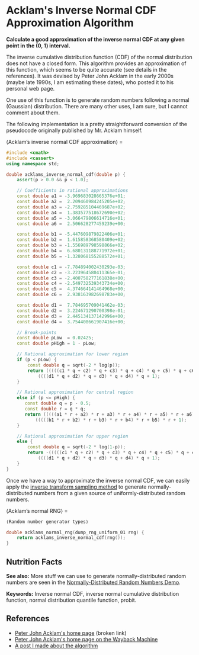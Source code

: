 # Acklam's Inverse Normal CDF Approximation Algorithm

**Calculate a good approximation of the inverse normal CDF at any given point in the (0, 1) interval.**

The inverse cumulative distribution function (CDF) of the normal distribution does not have a closed form. This algorithm provides an approximation of this function, which seems to be quite accurate (see details in the references). It was devised by Peter John Acklam in the early 2000s (maybe late 1990s, I am estimating these dates), who posted it to his personal web page.

One use of this function is to generate random numbers following a normal (Gaussian) distribution. There are many other uses, I am sure, but I cannot comment about them.

The following implementation is a pretty straightforward conversion of the pseudocode originally published by Mr. Acklam himself.

⟨Acklam’s inverse normal CDF approximation⟩ =
```C++
#include <cmath>
#include <cassert>
using namespace std;

double acklams_inverse_normal_cdf(double p) {
    assert(p > 0.0 && p < 1.0);

    // Coefficients in rational approximations
    const double a1 = -3.969683028665376e+01;
    const double a2 =  2.209460984245205e+02;
    const double a3 = -2.759285104469687e+02;
    const double a4 =  1.383577518672690e+02;
    const double a5 = -3.066479806614716e+01;
    const double a6 =  2.506628277459239e+00;

    const double b1 = -5.447609879822406e+01;
    const double b2 =  1.615858368580409e+02;
    const double b3 = -1.556989798598866e+02;
    const double b4 =  6.680131188771972e+01;
    const double b5 = -1.328068155288572e+01;

    const double c1 = -7.784894002430293e-03;
    const double c2 = -3.223964580411365e-01;
    const double c3 = -2.400758277161838e+00;
    const double c4 = -2.549732539343734e+00;
    const double c5 =  4.374664141464968e+00;
    const double c6 =  2.938163982698783e+00;

    const double d1 =  7.784695709041462e-03;
    const double d2 =  3.224671290700398e-01;
    const double d3 =  2.445134137142996e+00;
    const double d4 =  3.754408661907416e+00;

    // Break-points
    const double pLow  = 0.02425;
    const double pHigh = 1 - pLow;

    // Rational approximation for lower region
    if (p < pLow) {
        const double q = sqrt(-2 * log(p));
        return (((((c1 * q + c2) * q + c3) * q + c4) * q + c5) * q + c6) /
            ((((d1 * q + d2) * q + d3) * q + d4) * q + 1);
    }

    // Rational approximation for central region
    else if (p <= pHigh) {
       const double q = p - 0.5;
       const double r = q * q;
       return (((((a1 * r + a2) * r + a3) * r + a4) * r + a5) * r + a6) * q /
           (((((b1 * r + b2) * r + b3) * r + b4) * r + b5) * r + 1);
    }

    // Rational approximation for upper region
    else {
        const double q = sqrt(-2 * log(1-p));
        return -(((((c1 * q + c2) * q + c3) * q + c4) * q + c5) * q + c6) /
            ((((d1 * q + d2) * q + d3) * q + d4) * q + 1);
    }
}
```

Once we have a way to approximate the inverse normal CDF, we can easily apply the [inverse transform sampling method](https://en.wikipedia.org/wiki/Inverse_transform_sampling) to generate normally-distributed numbers from a given source of uniformly-distributed random numbers.

⟨Acklam’s normal RNG⟩ =
```C++
⟨Random number generator types⟩

double acklams_normal_rng(dump_rng_uniform_01 rng) {
    return acklams_inverse_normal_cdf(rng());
}
```

## Nutrition Facts

**See also:** More stuff we can use to generate normally-distributed random numbers are seen in the [Normally-Distributed Random Numbers Demo](../plates/normally_distributed_random_numbers_demo.md).

**Keywords:** Inverse normal CDF, inverse normal cumulative distribution function, normal distribution quantile function, probit.

## References

* [Peter John Acklam's home page](http://home.online.no/~pjacklam/notes/invnorm/) (broken link)
* [Peter John Acklam's home page on the Wayback Machine](https://web.archive.org/web/20151110174102/http://home.online.no/~pjacklam/notes/invnorm/)
* [A post I made about the algorithm](https://stackedboxes.org/2017/05/01/acklams-normal-quantile-function/)
